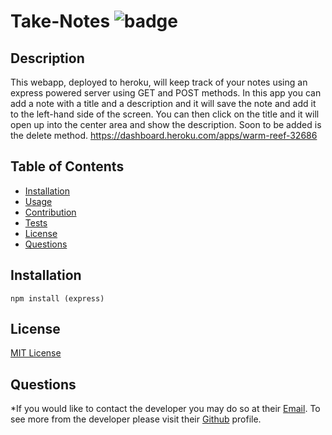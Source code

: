 # Take-Notes ![badge](https://img.shields.io/badge/license-MIT-green)

## Description 
  This webapp, deployed to heroku, will keep track of your notes using an express powered server using GET and POST methods. In this app you can add a note with a title and a description and it will save the note and add it to the left-hand side of the screen. You can then click on the title and it will open up into the center area and show the description. Soon to be added is the delete method.
https://dashboard.heroku.com/apps/warm-reef-32686

## Table of Contents

* [Installation](#installation)
* [Usage](#usage)
* [Contribution](#contribution)
* [Tests](#tests)
* [License](#license)
* [Questions](#questions)



## Installation

    npm install (express)
  
  







## License
  [MIT License](https://spdx.org/licenses/MIT.html)





## Questions

  *If you would like to contact the developer you may do so at their [Email](mailto:ryobia36@gmail.com).
  To see more from the developer please visit their [Github](https://github.com/Ryobia) profile.
